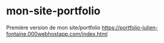 # mon-site-portfolio

Première version de mon site/portfolio
https://portfolio-julien-fontaine.000webhostapp.com/index.html

